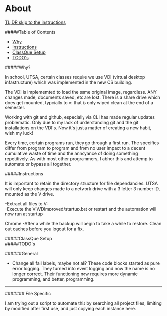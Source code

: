 About
=

[TL;DR skip to the instructions](#instr)

#####Table of Contents

- [Why](#why)
- [Instructions](#instr)
- [ClassQue Setup](#cque)
- [TODO's](#todo)

<div id='why'/>
#####Why?

In school, UTSA, certain classes require we use VDI (virtual desktop infastructure) 
which was implemented in the new CS building. 

The VDI is implememted to load the same original image, regardless. ANY changes made, documents saved, etc are lost.
There is a share drive which does get mounted, typcially to v: that is only wiped clean at the end of a semester. 

Working with git and github, especially via CLI has made regular updates problematic. Only due to my lack of understanding git and the git installations on the VDI's. Now it's just a matter of creating a new habit, wish my luck!

Every time, certain programs run, they go through a first run. The specifics differ from program to program
and from no user impact to a decent cumulative waste of time and the annoyance of doing something repetitively.
As with most other programmers, I abhor this and attemp to automate or bypass all together.


<div id='instr'/>
#####Instructions

It is important to retain the directory structure for file dependancies.
UTSA will only keep changes made to a network drive with a 3 letter 3 number ID, mounted as the V drive. 

-Extract all files to  V:\
-Execute the V:\VDImproved/startup.bat or restart and the automation will now run at startup

Chrome
-After a while the backup will begin to take a while to restore. Clean out caches before you logout for a fix.


<div id='cque'/>
#####ClassQue Setup

<div id='todo'/>
#####TODO's

######General
- Change all fail labels, maybe not all? These code blocks started as pure error logging. They turned into event logging and now the name is no longer correct. Their functioning now requires more dynamic programming, and better, programming.

------

####### File Specific

I am trying out a script to automate this by searching all project files, limiting by modified after first use, and just copying each instance here.  
